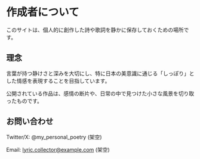 # 作成者について

このサイトは、個人的に創作した詩や歌詞を静かに保存しておくための場所です。

## 理念

言葉が持つ静けさと深みを大切にし、特に日本の美意識に通じる「しっぽり」とした情感を表現することを目指しています。

公開されている作品は、感情の断片や、日常の中で見つけた小さな風景を切り取ったものです。

## お問い合わせ

Twitter/X: @my_personal_poetry (架空)

Email: lyric.collector@example.com (架空)